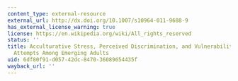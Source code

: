 ```yaml
---
content_type: external-resource
external_url: http://dx.doi.org/10.1007/s10964-011-9688-9
has_external_license_warning: true
license: https://en.wikipedia.org/wiki/All_rights_reserved
status: ''
title: Acculturative Stress, Perceived Discrimination, and Vulnerability to Suicide
  Attempts Among Emerging Adults
uid: 6df80f91-d057-42dc-8470-36089654435f
wayback_url: ''
---
```

